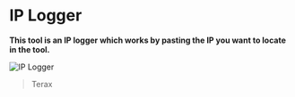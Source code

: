 # IP Logger
**This tool is an IP logger which works by pasting the IP you want to locate in the tool.**

![IP Logger](https://user-images.githubusercontent.com/81310818/112849108-07394a80-90a9-11eb-9562-f75c5e3fb181.PNG)
> Terax
